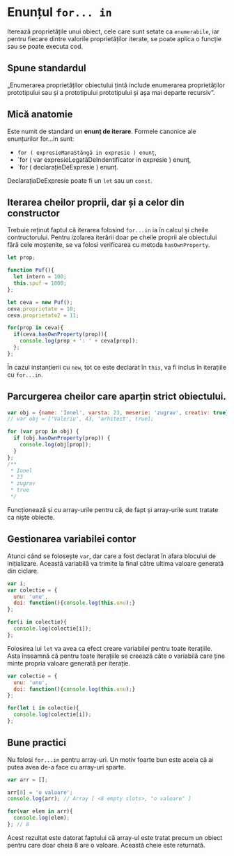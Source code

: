 # Enunțul `for... in`

Iterează proprietățile unui obiect, cele care sunt setate ca `enumerabile`, iar pentru fiecare dintre valorile proprietăților iterate, se poate aplica o funcție sau se poate executa cod.

## Spune standardul

„Enumerarea proprietăților obiectului țintă include enumerarea proprietăților prototipului sau și a prototipului prototipului și așa mai departe recursiv”.

## Mică anatomie

Este numit de standard un **enunț de iterare**.
Formele canonice ale enunțurilor for...in sunt:

- `for ( expresieManaStângă in expresie ) enunț`,
- `for ( var expresieLegatăDeIndentificator in expresie ) enunț,
- `for ( declarațieDeExpresie ) enunț.

DeclarațiaDeExpresie poate fi un `let` sau un `const`.

## Iterarea cheilor proprii, dar și a celor din constructor

Trebuie reținut faptul că iterarea folosind `for...in` ia în calcul și cheile contructorului. Pentru izolarea iterării doar pe cheile proprii ale obiectului fără cele moștenite, se va folosi verificarea cu metoda `hasOwnProperty`.

```javascript
let prop;

function Puf(){
  let intern = 100;
  this.spuf = 1000;
};

let ceva = new Puf();
ceva.proprietate = 10;
ceva.proprietate2 = 11;

for(prop in ceva){
  if(ceva.hasOwnProperty(prop)){
    console.log(prop + ': ' + ceva[prop]);
  };
};
```

În cazul instanțierii cu `new`, tot ce este declarat în `this`, va fi inclus în iterațiile cu `for...in`.

## Parcurgerea cheilor care aparțin strict obiectului.

```javascript
var obj = {name: 'Ionel', varsta: 23, meserie: 'zugrav', creativ: true};
// var obj = ['Valeriu', 43, 'arhitect', true];

for (var prop in obj) {
  if (obj.hasOwnProperty(prop)) {
    console.log(obj[prop]);
  }
};
/**
 * Ionel
 * 23
 * zugrav
 * true
 */
```

Funcționează și cu array-urile pentru că, de fapt și array-urile sunt tratate ca niște obiecte.

## Gestionarea variabilei contor

Atunci când se folosește `var`, dar care a fost declarat în afara blocului de inițializare. Această variabilă va trimite la final către ultima valoare generată din ciclare.

```javascript
var i;
var colectie = {
  unu: 'unu',
  doi: function(){console.log(this.unu);}
};

for(i in colectie){
  console.log(colectie[i]);
};
```

Folosirea lui `let` va avea ca efect creare variabilei pentru toate iterațiile. Asta înseamnă că pentru toate iterațiile se creează câte o variabilă care ține minte propria valoare generată per iterație.

```javascript
var colectie = {
  unu: 'unu',
  doi: function(){console.log(this.unu);}
};

for(let i in colectie){
  console.log(colectie[i]);
};
```

## Bune practici

Nu folosi `for...in` pentru array-uri. Un motiv foarte bun este acela că ai putea avea de-a face cu array-uri sparte.

```javascript
var arr = [];

arr[8] = 'o valoare';
console.log(arr); // Array [ <8 empty slots>, "o valoare" ]

for(var elem in arr){
  console.log(elem);
}; // 8
```

Acest rezultat este datorat faptului că array-ul este tratat precum un obiect pentru care doar cheia 8 are o valoare. Această cheie este returnată.
